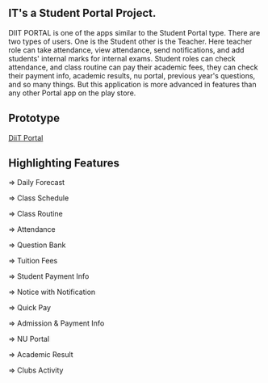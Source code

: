 ## IT's a Student Portal Project.

DIIT PORTAL is one of the apps similar to the Student Portal type. There are two types of users. One is the Student other is the Teacher.  Here teacher role can take attendance, view attendance, send notifications, and add students' internal marks for internal exams. Student roles can check attendance, and class routine can pay their academic fees, they can check their payment info, academic results, nu portal, previous year's questions, and so many things. But this application is more advanced in features than any other Portal app on the play store. 

## Prototype

<a href="https://www.figma.com/proto/IeIYYLEYNQaNKzkzsGRBEs/DiiT-Portal?node-id=1%3A9&scaling=scale-down&page-id=0%3A1&starting-point-node-id=1%3A9">
DiiT Portal</a>

## Highlighting Features

=> Daily Forecast

=> Class Schedule

=> Class Routine

=> Attendance

=> Question Bank

=> Tuition Fees

=> Student Payment Info

=> Notice with Notification

=> Quick Pay

=> Admission & Payment Info

=> NU Portal

=> Academic Result

=> Clubs Activity

